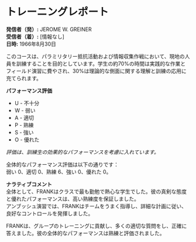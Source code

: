# トレーニングレポート

**発信者（発）:** JEROME W. GREINER  
**受信者（着）:** [情報なし]  
**日時:** 1966年8月30日  

このコースは、パラミリタリー抵抗活動および情報収集作戦において、現地の人員を訓練することを目的としています。学生の約70%の時間は実践的な作業とフィールド演習に費やされ、30%は理論的な側面に関する理解と訓練の応用に充てられます。

**パフォーマンス評価**  
* U - 不十分  
* W - 弱い  
* A - 適切  
* P - 熟練  
* S - 強い  
* O - 優れた  

*評価は、訓練生の効果的なパフォーマンスを考慮に入れています。*

全体的なパフォーマンス評価は以下の通りです：  
弱い 0、適切 0、熟練 6、強い 0、優れた 0。

**ナラティブコメント**  
全体として、FRANKはクラスで最も勤勉で熱心な学生でした。彼の真剣な態度と優れたパフォーマンスは、高い熟練度を保証しました。  
アンブッシュ演習では、FRANKはチームをうまく指導し、詳細な計画に従い、良好なコントロールを発揮しました。

FRANKは、グループのトレーニングに貢献し、多くの適切な質問をし、正確に答えました。彼の全体的なパフォーマンスは熟練と評価されました。